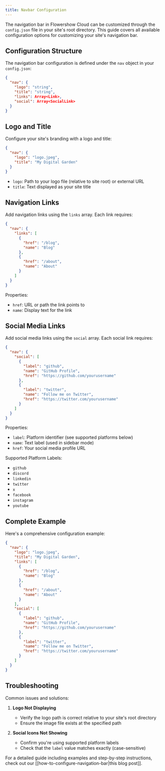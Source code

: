 ```yaml
---
title: Navbar Configuration
---
```


The navigation bar in Flowershow Cloud can be customized through the `config.json` file in your site's root directory. This guide covers all available configuration options for customizing your site's navigation bar.

## Configuration Structure

The navigation bar configuration is defined under the `nav` object in your `config.json`:

```json
{
  "nav": {
    "logo": "string",
    "title": "string",
    "links": Array<Link>,
    "social": Array<SocialLink>
  }
}
```

## Logo and Title

Configure your site's branding with a logo and title:

```json
{
  "nav": {
    "logo": "logo.jpeg",
    "title": "My Digital Garden"
  }
}
```

- `logo`: Path to your logo file (relative to site root) or external URL
- `title`: Text displayed as your site title

## Navigation Links

Add navigation links using the `links` array. Each link requires:

```json
{
  "nav": {
    "links": [
      {
        "href": "/blog",
        "name": "Blog"
      },
      {
        "href": "/about",
        "name": "About"
      }
    ]
  }
}
```

Properties:
- `href`: URL or path the link points to
- `name`: Display text for the link

## Social Media Links

Add social media links using the `social` array. Each social link requires:

```json
{
  "nav": {
    "social": [
      {
        "label": "github",
        "name": "GitHub Profile",
        "href": "https://github.com/yourusername"
      },
      {
        "label": "twitter",
        "name": "Follow me on Twitter",
        "href": "https://twitter.com/yourusername"
      }
    ]
  }
}
```

Properties:
- `label`: Platform identifier (see supported platforms below)
- `name`: Text label (used in sidebar mode)
- `href`: Your social media profile URL

Supported Platform Labels:
- `github`
- `discord`
- `linkedin`
- `twitter`
- `x`
- `facebook`
- `instagram`
- `youtube`

## Complete Example

Here's a comprehensive configuration example:

```json
{
  "nav": {
    "logo": "logo.jpeg",
    "title": "My Digital Garden",
    "links": [
      {
        "href": "/blog",
        "name": "Blog"
      },
      {
        "href": "/about",
        "name": "About"
      }
    ],
    "social": [
      {
        "label": "github",
        "name": "GitHub Profile",
        "href": "https://github.com/yourusername"
      },
      {
        "label": "twitter",
        "name": "Follow me on Twitter",
        "href": "https://twitter.com/yourusername"
      }
    ]
  }
}
```

## Troubleshooting

Common issues and solutions:

1. **Logo Not Displaying**
   - Verify the logo path is correct relative to your site's root directory
   - Ensure the image file exists at the specified path

2. **Social Icons Not Showing**
   - Confirm you're using supported platform labels
   - Check that the `label` value matches exactly (case-sensitive)

For a detailed guide including examples and step-by-step instructions, check out our [[how-to-configure-navigation-bar|this blog post]].